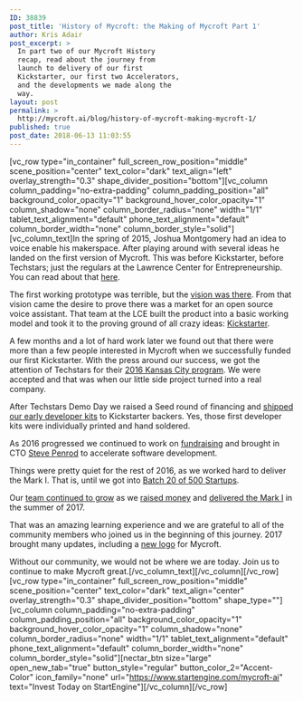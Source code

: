 ```yaml
---
ID: 38839
post_title: 'History of Mycroft: the Making of Mycroft Part 1'
author: Kris Adair
post_excerpt: >
  In part two of our Mycroft History
  recap, read about the journey from
  launch to delivery of our first
  Kickstarter, our first two Accelerators,
  and the developments we made along the
  way.
layout: post
permalink: >
  http://mycroft.ai/blog/history-of-mycroft-making-mycroft-1/
published: true
post_date: 2018-06-13 11:03:55
---
```

[vc_row type="in_container" full_screen_row_position="middle" scene_position="center" text_color="dark" text_align="left" overlay_strength="0.3" shape_divider_position="bottom"][vc_column column_padding="no-extra-padding" column_padding_position="all" background_color_opacity="1" background_hover_color_opacity="1" column_shadow="none" column_border_radius="none" width="1/1" tablet_text_alignment="default" phone_text_alignment="default" column_border_width="none" column_border_style="solid"][vc_column_text]<span style="font-weight: 400;">In the spring of 2015, Joshua Montgomery had an idea to voice enable his makerspace. After playing around with several ideas he landed on the first version of Mycroft. This was before Kickstarter, before Techstars; just the regulars at the Lawrence Center for Entrepreneurship. You can read about that <a href="https://mycroft.ai/blog/history-of-mycroft-origin-story/" target="_blank" rel="noopener">here</a>.</span>

<span style="font-weight: 400;">The first working prototype was terrible, but the <a href="https://mycroft.ai/blog/the-vision-for-mycroft/" target="_blank" rel="noopener">vision was there</a></span><span style="font-weight: 400;">. From that vision came the desire to prove there was a market for an open source voice assistant. That team at the LCE built the product into a basic working model and took it to the proving ground of all crazy ideas: <a href="https://mycroft.ai/blog/kickstarter-launch/" target="_blank" rel="noopener">Kickstarter</a>.</span>

<span style="font-weight: 400;">A few months and a lot of hard work later we found out that there were more than a few people interested in Mycroft when we successfully funded our first Kickstarter. With the press around our success, we got the attention of Techstars for their <a href="https://mycroft.ai/blog/mycroft-joins-2016-techstars-class-at-the-sprint-accelerator/" target="_blank" rel="noopener">2016 Kansas City program</a>. We were accepted and that was when our little side project turned into a real company</span><span style="font-weight: 400;">.</span>

<span style="font-weight: 400;">After Techstars Demo Day we raised a Seed round of financing and <a href="https://mycroft.ai/blog/making-a-mycroft/" target="_blank" rel="noopener">shipped our early developer kits</a> to Kickstarter backers. Yes, those first developer kits were individually printed and hand soldered</span><span style="font-weight: 400;">.</span>

<span style="font-weight: 400;">As 2016 progressed we continued to work on <a href="https://mycroft.ai/blog/crowdfunding-path-success/" target="_blank" rel="noopener">fundraising</a></span><span style="font-weight: 400;"> and brought in CTO <a href="https://mycroft.ai/blog/mycroft-welcomes-new-cto-steve-penrod/" target="_blank" rel="noopener">Steve Penrod</a></span><span style="font-weight: 400;"> to accelerate software development.</span>

<span style="font-weight: 400;">Things were pretty quiet for the rest of 2016, as we worked hard to deliver the Mark I. That is, until we got into <a href="https://mycroft.ai/blog/mycroft-joins-500-startups/" target="_blank" rel="noopener">Batch 20 of 500 Startups</a></span><span style="font-weight: 400;">.</span>

<span style="font-weight: 400;">Our <a href="https://mycroft.ai/blog/mycroft-team/" target="_blank" rel="noopener">team continued to grow</a></span><span style="font-weight: 400;"> as we <a href="https://mycroft.ai/blog/mycroft-and-crowdfunder/" target="_blank" rel="noopener">raised money</a></span><span style="font-weight: 400;"> and <a href="https://mycroft.ai/blog/millennium-milestone/" target="_blank" rel="noopener">delivered the Mark I</a> in the summer of 2017</span><span style="font-weight: 400;">.</span>

<span style="font-weight: 400;">That was an amazing learning experience and we are grateful to all of the community members who joined us in the beginning of this journey. 2017 brought many updates, including a <a href="https://mycroft.ai/blog/new-face-same-values/" target="_blank" rel="noopener">new logo</a> for Mycroft</span><span style="font-weight: 400;">.</span>

<span style="font-weight: 400;">Without our community, we would not be where we are today. Join us to continue to make Mycroft great.</span>[/vc_column_text][/vc_column][/vc_row][vc_row type="in_container" full_screen_row_position="middle" scene_position="center" text_color="dark" text_align="center" overlay_strength="0.3" shape_divider_position="bottom" shape_type=""][vc_column column_padding="no-extra-padding" column_padding_position="all" background_color_opacity="1" background_hover_color_opacity="1" column_shadow="none" column_border_radius="none" width="1/1" tablet_text_alignment="default" phone_text_alignment="default" column_border_width="none" column_border_style="solid"][nectar_btn size="large" open_new_tab="true" button_style="regular" button_color_2="Accent-Color" icon_family="none" url="https://www.startengine.com/mycroft-ai" text="Invest Today on StartEngine"][/vc_column][/vc_row]